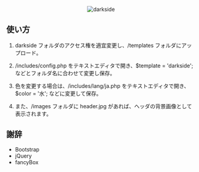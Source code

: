 <p align="center"><img src="https://user-images.githubusercontent.com/25574701/52907582-b343c100-32a7-11e9-9407-3fbfcef29e45.png" alt="darkside"></p>

## 使い方

1. darkside フォルダのアクセス権を適宜変更し、/templates フォルダにアップロード。

2. /includes/config.php をテキストエディタで開き、$template = 'darkside'; などとフォルダ名に合わせて変更し保存。

3. 色を変更する場合は、/includes/lang/ja.php をテキストエディタで開き、$color = '水'; などに変更して保存。

4. また、/images フォルダに header.jpg があれば、ヘッダの背景画像として表示されます。

## 謝辞

- Bootstrap
- jQuery
- fancyBox
